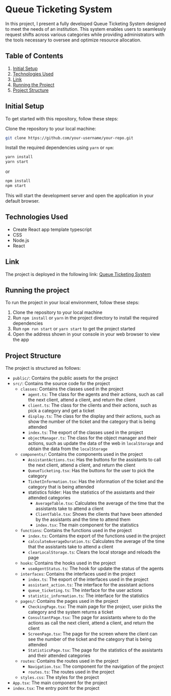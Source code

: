 # Queue Ticketing System
In this project, I present a fully developed Queue Ticketing System designed to meet the needs of an institution. This system enables users to seamlessly request shifts across various categories while providing administrators with the tools necessary to oversee and optimize resource allocation.

## Table of Contents

1. [Initial Setup](#initial-setup)
2. [Technologies Used](#technologies-used)
3. [Link](#link)
4. [Running the Project](#running-the-project)
5. [Project Structure](#project-structure)

## Initial Setup
To get started with this repository, follow these steps:

Clone the repository to your local machine:
```bash
git clone https://github.com/your-username/your-repo.git
```
Install the required dependencies using `yarn` or `npm`:
```bash
yarn install
yarn start
```
or 
```bash
npm install
npm start
```
This will start the development server and open the application in your default browser.

## Technologies Used
- Create React app template typescript
- CSS
- Node.js
- React

## Link
The project is deployed in the following link: [Queue Ticketing System]()

## Running the project
To run the project in your local environment, follow these steps:
1. Clone the repository to your local machine
2. Run `npm install` or `yarn` in the project directory to install the required dependencies
3. Run `npm run start` or `yarn start` to get the project started
4. Open the address shown in your console in your web browser to view the app

## Project Structure
The project is structured as follows:
- `public/`: Contains the public assets for the project
- `src/`: Contains the source code for the project
  - `classes`: Contains the classes used in the project
    - `agent.ts`: The class for the agents and their actions, such as call the next client, attend a client, and return the client
    - `client.ts`: The class for the clients and their actions, such as pick a category and get a ticket
    - `display.ts`: The class for the display and their actions, such as show the number of the ticket and the category that is being attended
    - `index.ts`: The export of the classes used in the project
    - `objectManager.ts`: The class for the object manager and their actions, such as update the data of the web in `localStorage` and obtain the data from the `localStorage`
  - `components/`: Contains the components used in the project
    - `AssistantActions.tsx`: Has the buttons for the assistants to call the next client, attend a client, and return the client
    - `QueueTicketing.tsx`: Has the buttons for the user to pick the category
    - `TicketInformation.tsx`: Has the information of the ticket and the category that is being attended
    - statistics folder: Has the statistics of the assistants and their attended categories
      - `AverageTable.tsx`: Calculates the average of the time that the assistants take to attend a client
      - `ClientTable.tsx`: Shows the clients that have been attended by the assistants and the time to attend them
      - `index.tsx`: The main component for the statistics
  - `functions`: Contains the functions used in the project
    - `index.ts`: Contains the export of the functions used in the project
    - `calculateAverageDuration.ts`: Calculates the average of the time that the assistants take to attend a client
    - `clearLocalStorage.ts`: Clears the local storage and reloads the page
  - `hooks`: Contains the hooks used in the project
    - `useAgentStatus.ts`: The hook for update the status of the agents
  - `interfaces`: Contains the interfaces used in the project
    - `index.ts`: The export of the interfaces used in the project
    - `assistant_action.ts`: The interface for the assistant actions
    - `queue_ticketing.ts`: The interface for the user actions
    - `statistic_information.ts`: The interface for the statistics
  - `pages/`: Contains the pages used in the project
    - `CheckingPage.tsx`: The main page for the project, user picks the category and the system returns a ticket
    - `ConsultantPage.tsx`: The page for assistants where to do the actions as call the next client, attend a client, and return the client
    - `ScreenPage.tsx`: The page for the screen where the client can see the number of the ticket and the category that is being attended
    - `StatisticsPage.tsx`: The page for the statistics of the assistants and their attended categories
  - `routes`: Contains the routes used in the project
    - `Navigation.tsx`: The component for the navigation of the project
    - `routes.ts`: The routes used in the project
  - `styles.css`: The styles for the project
- `App.tsx`: The main component for the project
- `index.tsx`: The entry point for the project
